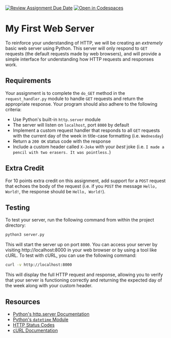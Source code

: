 [![Review Assignment Due Date](https://classroom.github.com/assets/deadline-readme-button-22041afd0340ce965d47ae6ef1cefeee28c7c493a6346c4f15d667ab976d596c.svg)](https://classroom.github.com/a/5fV5Rrzc)
[![Open in Codespaces](https://classroom.github.com/assets/launch-codespace-2972f46106e565e64193e422d61a12cf1da4916b45550586e14ef0a7c637dd04.svg)](https://classroom.github.com/open-in-codespaces?assignment_repo_id=16767773)
# My First Web Server

To reinforce your understanding of HTTP, we will be creating an *extremely* basic web server using Python. This server will only respond to `GET` requests (the default requests made by web browsers), and will provide a simple interface for understanding how HTTP requests and responses work.

## Requirements

Your assignment is to complete the `do_GET` method in the `request_handler.py` module to handle `GET` requests and return the appropriate response. Your program should also adhere to the following criteria:

- Use Python's built-in `http.server` module
- The server will listen on `localhost`, port `8000` by default
- Implement a custom request handler that responds to all `GET` requests with the current day of the week in title-case formatting (i.e. `Wednesday`)
- Return a `200 OK` status code with the response
- Include a custom header called `X-Joke` with your *best* joke (i.e. `I made a pencil with two erasers. It was pointless.`)

## Extra Credit

For 10 points extra credit on this assignment, add support for a `POST` request that echoes the body of the request (i.e. if you `POST` the message `Hello, World!`, the response should be `Hello, World!`).

## Testing

To test your server, run the following command from within the project directory:

```python
python3 server.py
```

This will start the server up on port `8000`. You can access your server by visiting http://localhost:8000 in your web browser or by using a tool like cURL. To test with cURL, you can use the following command:

```bash
curl -v http://localhost:8000
```

This will display the full HTTP request and response, allowing you to verify that your server is functioning correctly and returning the expected day of the week along with your custom header.

## Resources

- [Python's http.server Documentation](https://docs.python.org/3/library/http.server.html)
- [Python's `datetime` Module](https://docs.python.org/3/library/datetime.html)
- [HTTP Status Codes](https://httpstatuses.com/)
- [cURL Documentation](https://curl.haxx.se/docs/manpage.html)
